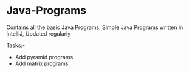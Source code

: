 # Java-Programs
Contains all the basic Java Programs, Simple Java Programs written in IntelliJ, Updated regularly

Tasks:-
- Add pyramid programs
- Add matrix programs
